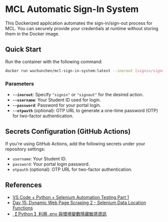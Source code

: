 ﻿# MCL Automatic Sign-In System

This Dockerized application automates the sign-in/sign-out process for MCL. You can securely provide your credentials at runtime without storing them in the Docker image.

## Quick Start

Run the container with the following command:

```bash
docker run wuchunchen/mcl-sign-in-system:latest --inorout [signin/signout] --username [your_student_id] --password [your_password] --otpauth [otpauth_url]
```

### Parameters
- **`--inorout`**: Specify `"signin"` or `"signout"` for the desired action.
- **`--username`**: Your Student ID used for login.
- **`--password`**: Password for your portal login.
- **`--otpauth`** (optional): OTP URL to generate a one-time password (OTP) for two-factor authentication.

## Secrets Configuration (GitHub Actions)

If you're using GitHub Actions, add the following secrets under your repository settings:

- `username`: Your Student ID.
- `password`: Your portal login password.
- `otpauth` (optional): OTP URL for two-factor authentication.

## References

- [VS Code + Python + Selenium Automation Testing Part 1](https://medium.com/begonia-design/vs-code-python-selenium-%E8%87%AA%E5%8B%95%E5%8C%96%E6%B8%AC%E8%A9%A6-part-1-30d6c0ea92af)
- [Day 15: Dynamic Web Page Scraping 2 - Selenium Data Location Functions](https://ithelp.ithome.com.tw/articles/10300961)
- [【 Python 】利用 .env 與環境變數隱藏敏感資訊](https://learningsky.io/python-use-environmental-variables-to-hide-sensitive-information/)
